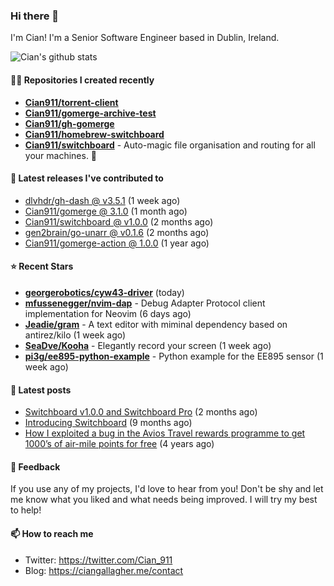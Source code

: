 ### Hi there 👋

I'm Cian! I'm a Senior Software Engineer based in Dublin, Ireland.

![Cian's github stats](https://github-readme-stats.vercel.app/api?username=CIan911&theme=dracula&show_icons=true)

#### 👨‍💻 Repositories I created recently
- **[Cian911/torrent-client](https://github.com/Cian911/torrent-client)**
- **[Cian911/gomerge-archive-test](https://github.com/Cian911/gomerge-archive-test)**
- **[Cian911/gh-gomerge](https://github.com/Cian911/gh-gomerge)**
- **[Cian911/homebrew-switchboard](https://github.com/Cian911/homebrew-switchboard)**
- **[Cian911/switchboard](https://github.com/Cian911/switchboard)** - Auto-magic file organisation and routing for all your machines. :open_file_folder:

#### 🚀 Latest releases I've contributed to


- [dlvhdr/gh-dash @ v3.5.1](https://github.com/dlvhdr/gh-dash/releases/tag/v3.5.1) (1 week ago)
- [Cian911/gomerge @ 3.1.0](https://github.com/Cian911/gomerge/releases/tag/3.1.0) (1 month ago)
- [Cian911/switchboard @ v1.0.0](https://github.com/Cian911/switchboard/releases/tag/v1.0.0) (2 months ago)
- [gen2brain/go-unarr @ v0.1.6](https://github.com/gen2brain/go-unarr/releases/tag/v0.1.6) (2 months ago)
- [Cian911/gomerge-action @ 1.0.0](https://github.com/Cian911/gomerge-action/releases/tag/1.0.0) (1 year ago)

#### ⭐ Recent Stars


- **[georgerobotics/cyw43-driver](https://github.com/georgerobotics/cyw43-driver)** (today)
- **[mfussenegger/nvim-dap](https://github.com/mfussenegger/nvim-dap)** - Debug Adapter Protocol client implementation for Neovim (6 days ago)
- **[Jeadie/gram](https://github.com/Jeadie/gram)** - A text editor with miminal dependency based on antirez/kilo (1 week ago)
- **[SeaDve/Kooha](https://github.com/SeaDve/Kooha)** - Elegantly record your screen (1 week ago)
- **[pi3g/ee895-python-example](https://github.com/pi3g/ee895-python-example)** - Python example for the EE895 sensor (1 week ago)

#### 📄 Latest posts
- [Switchboard v1.0.0 and Switchboard Pro](https://ciangallagher.me/2022/09/17/Switchboard-v1-and-pro/) (2 months ago)
- [Introducing Switchboard](https://ciangallagher.me/2022/01/28/Introducing-switchboard/) (9 months ago)
- [How I exploited a bug in the Avios Travel rewards programme to get 1000’s of air-mile points for free](https://ciangallagher.me/2018/04/21/How-i-exploited-a-bug-in-the-avios-travel-rewards-system/) (4 years ago)

#### 💬 Feedback

If you use any of my projects, I'd love to hear from you! Don't be shy and let me know what you liked
and what needs being improved. I will try my best to help!

#### 📫 How to reach me

- Twitter: https://twitter.com/Cian_911
- Blog: https://ciangallagher.me/contact
